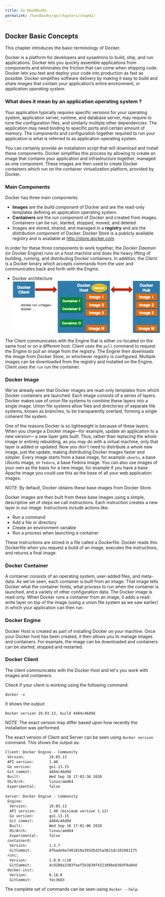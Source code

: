 ```yaml
---
title: Go HandBooks
permalink: /handbooks/go/chapters/chap02/
---
```



## Docker Basic Concepts

This chapter introduces the basic terminology of Docker.

Docker is a platform for developers and sysadmins to build, ship, and run applications.
Docker lets you quickly assemble applications from components and eliminates the friction that can come when shipping code.
Docker lets you test and deploy your code into production as fast as possible.
Docker simplifies software delivery by making it easy to build and share images that contain your application’s entire environment, or _application operating system_.

### What does it mean by an application operating system ?

Your application typically requires specific versions for your operating system, application server, runtime, and database server, may require to tune the configuration files, and similarly multiple other dependencies.
The application may need binding to specific ports and certain amount of memory.
The components and configuration together required to run your application is what is referred to as application operating system.

You can certainly provide an installation script that will download and install these components.
Docker simplifies this process by allowing to create an image that contains your application and infrastructure together, managed as one component.
These images are then used to create Docker containers which run on the container virtualization platform, provided by Docker.

### Main Components

Docker has three main components:

- __Images__ are the *build component* of Docker and are the read-only templates defining an application operating system.
- __Containers__ are the *run component* of Docker and created from images. Containers can be run, started, stopped, moved, and deleted.
-  Images are stored, shared, and managed in a __registry__ and are the *distribution component* of Docker.
Docker Store is a publicly available registry and is available at http://store.docker.com.

In order for these three components to work together, the *Docker Daemon* (or Docker Engine) runs on a host machine and does the heavy lifting of building, running, and distributing Docker containers.
In addition, the *Client* is a Docker binary which accepts commands from the user and communicates back and forth with the Engine.

- Docker architecture
![](../images/docker-architecture.png)

The Client communicates with the Engine that is either co-located on the same host or on a different host.
Client uses the `pull` command to request the Engine to pull an image from the registry.
The Engine then downloads the image from Docker Store, or whichever registry is configured.
Multiple images can be downloaded from the registry and installed on the Engine.
Client uses the `run` run the container.

### Docker Image

We've already seen that Docker images are read-only templates from which Docker containers are launched.
Each image consists of a series of layers.
Docker makes use of union file systems to combine these layers into a single image.
Union file systems allow files and directories of separate file systems, known as branches, to be transparently overlaid, forming a single coherent file system.

One of the reasons Docker is so lightweight is because of these layers.
When you change a Docker image—for example, update an application to a new version— a new layer gets built.
Thus, rather than replacing the whole image or entirely rebuilding, as you may do with a virtual machine, only that layer is added or updated.
Now you don't need to distribute a whole new image, just the update, making distributing Docker images faster and simpler.
Every image starts from a base image, for example `ubuntu`, a base Ubuntu image, or `fedora`, a base Fedora image.
You can also use images of your own as the basis for a new image, for example if you have a base Apache image you could use this as the base of all your web application images.

_NOTE_: By default, Docker obtains these base images from Docker Store.

Docker images are then built from these base images using a simple, descriptive set of steps we call instructions.
Each instruction creates a new layer in our image.
Instructions include actions like:

- Run a command
- Add a file or directory
- Create an environment variable
- Run a process when launching a container

These instructions are stored in a file called a Dockerfile.
Docker reads this Dockerfile when you request a build of an image, executes the instructions, and returns a final image.

### Docker Container

A container consists of an operating system, user-added files, and meta-data.
As we've seen, each container is built from an image.
That image tells Docker what the container holds, what process to run when the container is launched, and a variety of other configuration data.
The Docker image is read-only.
When Docker runs a container from an image, it adds a read-write layer on top of the image (using a union file system as we saw earlier) in which your application can then run.

### Docker Engine

Docker Host is created as part of installing Docker on your machine.
Once your Docker host has been created, it then allows you to manage images and containers.
For example, the image can be downloaded and containers can be started, stopped and restarted.

### Docker Client

The client communicates with the Docker Host and let's you work with images and containers.

Check if your client is working using the following command:

```
docker -v
```

It shows the output:

```
Docker version 19.03.13, build 4484c46d9d
```

_NOTE_: The exact version may differ based upon how recently the installation was performed.

The exact version of Client and Server can be seen using `docker version` command.
This shows the output as:

```
Client: Docker Engine - Community
 Version:           19.03.13
 API version:       1.40
 Go version:        go1.13.15
 Git commit:        4484c46d9d
 Built:             Wed Sep 16 17:02:36 2020
 OS/Arch:           linux/amd64
 Experimental:      false

Server: Docker Engine - Community
 Engine:
  Version:          19.03.13
  API version:      1.40 (minimum version 1.12)
  Go version:       go1.13.15
  Git commit:       4484c46d9d
  Built:            Wed Sep 16 17:01:06 2020
  OS/Arch:          linux/amd64
  Experimental:     false
 containerd:
  Version:          1.3.7
  GitCommit:        8fba4e9a7d01810a393d5d25a3621dc101981175
 runc:
  Version:          1.0.0-rc10
  GitCommit:        dc9208a3303feef5b3839f4323d9beb36df0a9dd
 docker-init:
  Version:          0.18.0
  GitCommit:        fec3683
```

The complete set of commands can be seen using `docker --help`.
